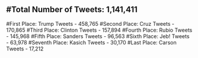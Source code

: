 #Total Number of Tweets: 1,141,411 
---
#First Place: Trump Tweets - 458,765
#Second Place: Cruz Tweets - 170,865
#Third Place: Clinton Tweets - 157,894
#Fourth Place: Rubio Tweets - 145,968
#Fifth Place: Sanders Tweets - 96,563
#Sixth Place: Jeb! Tweets - 63,978
#Seventh Place: Kasich Tweets - 30,170
#Last Place: Carson Tweets - 17,212
